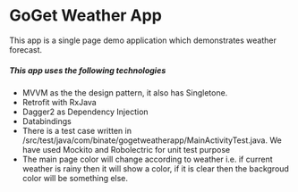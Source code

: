 

# GoGet Weather App
This app is a single page demo application which demonstrates weather forecast.

##### This app uses the following technologies
  - MVVM as the the design pattern, it also has Singletone.
  - Retrofit with RxJava
  - Dagger2 as Dependency Injection
  - Databindings
  - There is a test case written in /src/test/java/com/binate/gogetweatherapp/MainActivityTest.java. We have used Mockito and Robolectric for unit test purpose
  - The main page color will change according to weather i.e. if current weather is rainy then it will show a color, if it is clear then the backgroud color will be something else.
